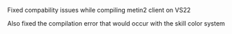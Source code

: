 Fixed compability issues while compiling metin2 client on VS22

Also fixed the compilation error that would occur with the skill color system
